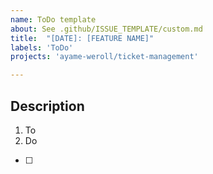 ```yaml
---
name: ToDo template
about: See .github/ISSUE_TEMPLATE/custom.md
title:  "[DATE]: [FEATURE NAME]"
labels: 'ToDo'
projects: 'ayame-weroll/ticket-management'

---
```



## Description

1. To
2. Do

- [ ] 
